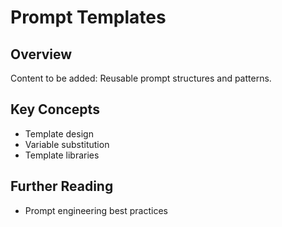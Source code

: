 # Prompt Templates

## Overview
Content to be added: Reusable prompt structures and patterns.

## Key Concepts
- Template design
- Variable substitution
- Template libraries

## Further Reading
- Prompt engineering best practices
